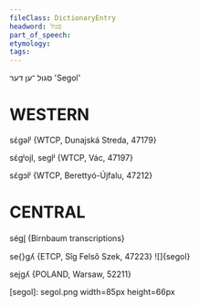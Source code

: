 ```yaml
---
fileClass: DictionaryEntry
headword: סגול
part_of_speech: 
etymology: 
tags: 
---
```

סגול
־ען
דער
'Segol'

WESTERN
========

sɛ́gəlʲ {WTCP, Dunajská Streda, 47179}

sɛ́gʲojl, seglʲ {WTCP, Vác, 47197}

sɛ́gɔlʲ {WTCP, Berettyó-Újfalu, 47212}

CENTRAL
========

ségl̥ {Birnbaum transcriptions}

se{}gʎ {ETCP, Sîg Felső Szek, 47223}
![]{segol}

sejgʎ {POLAND, Warsaw, 52211}

[segol]: segol.png width=85px height=66px